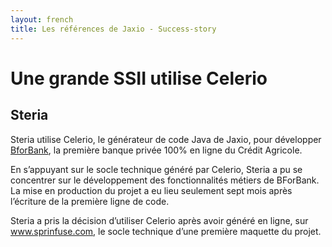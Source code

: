 ```yaml
---
layout: french
title: Les références de Jaxio - Success-story
---
```


# Une grande SSII utilise Celerio
## <a name="ssii">Steria</a>

Steria utilise Celerio, le générateur de code Java de Jaxio, pour développer <a href="http://www.bforbank.com">BforBank</a>, 
la première banque privée 100% en ligne du Crédit Agricole.


En s’appuyant sur le socle technique généré par Celerio, Steria a pu se concentrer sur le développement des fonctionnalités métiers de BForBank. 
La mise en production du projet a eu lieu seulement sept mois après l’écriture de la première ligne de code.


Steria a pris la décision d’utiliser Celerio après avoir généré en ligne, sur 
<a href="http://www.springfuse.com">www.sprinfuse.com</a>, le socle  technique d’une première  maquette du projet.
